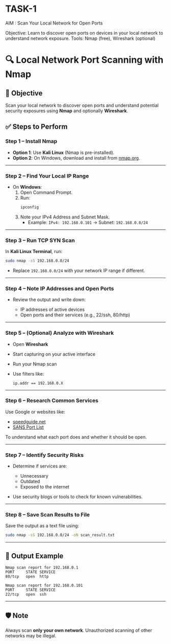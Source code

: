 # TASK-1
AIM : Scan Your Local Network for Open Ports

Objective: Learn to discover open ports on devices in your local network to understand network exposure.
Tools: Nmap (free), Wireshark (optional)

# 🔍 Local Network Port Scanning with Nmap

## 📌 Objective
Scan your local network to discover open ports and understand potential security exposures using **Nmap** and optionally **Wireshark**.

## ✅ Steps to Perform

### **Step 1 – Install Nmap**
- **Option 1**: Use **Kali Linux** (Nmap is pre-installed).
- **Option 2**: On Windows, download and install from [nmap.org](https://nmap.org/download.html).

---

### **Step 2 – Find Your Local IP Range**
- On **Windows**:
  1. Open Command Prompt.
  2. Run:
     ```bash
     ipconfig
     ```
  3. Note your IPv4 Address and Subnet Mask.
     - Example: `IPv4: 192.168.0.101` → Subnet: `192.168.0.0/24`

---

### **Step 3 – Run TCP SYN Scan**
In **Kali Linux Terminal**, run:
```bash
sudo nmap -sS 192.168.0.0/24
````

* Replace `192.168.0.0/24` with your network IP range if different.

---

### **Step 4 – Note IP Addresses and Open Ports**

* Review the output and write down:

  * IP addresses of active devices
  * Open ports and their services (e.g., 22/ssh, 80/http)

---

### **Step 5 – (Optional) Analyze with Wireshark**

* Open **Wireshark**
* Start capturing on your active interface
* Run your Nmap scan
* Use filters like:

  ```plaintext
  ip.addr == 192.168.0.X
  ```

---

### **Step 6 – Research Common Services**

Use Google or websites like:

* [speedguide.net](https://www.speedguide.net/ports.php)
* [SANS Port List](https://isc.sans.edu/port.html)

To understand what each port does and whether it should be open.

---

### **Step 7 – Identify Security Risks**

* Determine if services are:

  * Unnecessary
  * Outdated
  * Exposed to the internet
* Use security blogs or tools to check for known vulnerabilities.

---

### **Step 8 – Save Scan Results to File**

Save the output as a text file using:

```bash
sudo nmap -sS 192.168.0.0/24 -oN scan_result.txt
```

---

## 📁 Output Example

```
Nmap scan report for 192.168.0.1
PORT     STATE SERVICE
80/tcp   open  http

Nmap scan report for 192.168.0.101
PORT     STATE SERVICE
22/tcp   open  ssh
```

---

## 🛡️ Note

Always scan **only your own network**. Unauthorized scanning of other networks may be illegal.



